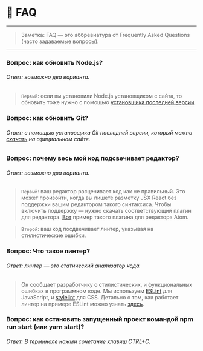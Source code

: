 # 🤔 FAQ

---

> Заметка: FAQ — это аббревиатура от Frequently Asked Questions (часто задаваемые вопросы).

---


### Вопрос: как обновить Node.js?
###### Ответ: возможно два варианта.
> `Первый`: если вы установили Node.js установщиком с сайта, то обновить тоже нужно с помощью [установщика последней версии](https://nodejs.org/en/).

### Вопрос: как обновить Git?
###### Ответ: с помощью установщика Git последней версии, который можно [скачать](https://git-scm.com/download/) на официальном сайте.

### Вопрос: почему весь мой код подсвечивает редактор?
###### Ответ: возможно два варианта.
> `Первый`: ваш редактор расценивает код как не правильный. Это может произойти, когда вы пишете разметку JSX React без поддержки вашим редактором такого синтаксиса. Чтобы включить поддержку — нужно скачать соответствующий плагин для редактора. [Вот](https://atom.io/packages/language-babel) пример такого плагина для редактора Atom.

> `Второй`: ваш код посдвечивает линтер, указывая на стилистические ошибки.

### Вопрос: Что такое линтер?
###### Ответ: линтер — это статический анализатор кода.
> Он сообщает разработчику о стилистических, и функциональных ошибках в программном коде. Мы используем [ESLint](https://eslint.org/) для JavaScript, и [stylelint](https://stylelint.io/) для CSS. Детально о том, как работает линтер на примере ESLint можно узнать [здесь](https://www.youtube.com/watch?v=hppJw2REb8g).

### Вопрос: как остановить запущенный проект командой npm run start (или yarn start)?
###### Ответ: В терминале нажми сочетание клавиш CTRL+C.

